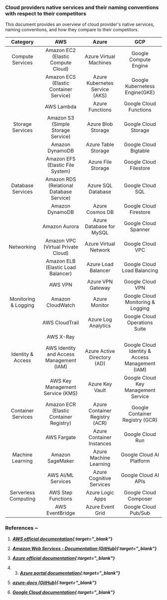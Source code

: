 ### Cloud providers native services and their naming conventions with respect to their competitors 

This document provides an overview of cloud provider's native services, naming conventions, and how they compare to their competitors.

|      Category        |                    AWS                    |             Azure               |               GCP                  |
|:--------------------:|:-----------------------------------------:|:-------------------------------:|:----------------------------------:|
|  Compute Services    |  Amazon EC2 (Elastic Compute Cloud)       |  Azure Virtual Machines         |  Google Compute Engine             |
|                      |  Amazon ECS (Elastic Container Service)   |  Azure Kubernetes Service (AKS) |  Google Kubernetess Engine(GKE)    |  
|                      |  AWS Lambda                               |  Azure Functions                |  Google Cloud Functions            |
|  Storage Services    |  Amazon S3 (Simple Storage Service)       |  Azure Blob Storage             |  Google Cloud Storage              |
|                      |  Amazon DynamoDB                          |  Azure Table Storage            |  Google Cloud Bigtable             |
|                      |  Amazon EFS (Elastic File System)         |  Azure File Storage             |  Google Cloud Filestore            |
|  Database Services   |  Amazon RDS (Relational Database Service) |  Azure SQL Database             |  Google Cloud SQL                  |
|                      |  Amazon DynamoDB                          |  Azure Cosmos DB	             |  Google Cloud Firestore            |
|                      |  Amazon Aurora                            |  Azure Database for MySQL       |  Google Cloud Spanner              |
|  Networking          |  Amazon VPC (Virtual Private Cloud)       |  Azure Virtual Network          |  Google Cloud VPC                  |
|                      |  Amazon ELB (Elastic Load Balancer)       |  Azure Load Balancer	         |  Google Cloud Load Balancing       |
|                      |  AWS VPN	                               |  Azure VPN Gateway	             |  Google Cloud VPN                  |
| Monitoring & Logging |  Amazon CloudWatch                        |  Azure Monitor	                 |  Google Cloud Monitoring & Logging |
|                      |  AWS CloudTrail	                       |  Azure Log Analytics            |  Google Cloud Operations Suite     |
|                      |  AWS X-Ray	                                
| Identity & Access |  AWS Identity and Access Management (IAM)    |  Azure Active Directory (AD)    |  Google Cloud Identity & Access Management (IAM) |
|                    |  AWS Key Management Service (KMS)         |  Azure Key Vault	               |  Google Cloud Key Management Service |
|  Container Services  |  Amazon ECR (Elastic Container Registry)  |  Azure Container Registry (ACR) |  Google Container Registry (GCR)   |
|                      |  AWS Fargate	                           |  Azure Container Instances	     |  Google Cloud Run                  |
|  Machine Learning    |  Amazon SageMaker	                       |  Azure Machine Learning	     |  Google Cloud AI Platform          |
|                      |  AWS AI/ML Services	                   |  Azure Cognitive Services       |  Google Cloud AI APIs              |
| Serverless Computing |  AWS Step Functions	                   |  Azure Logic Apps	             |  Google Cloud Composer             |
|                      |  AWS EventBridge	                       |  Azure Event Grid	             |  Google Cloud Pub/Sub              |



### References ~

1. _**[AWS official documentation](https://docs.aws.amazon.com/){:target="_blank"}**_

2. _**[Amazon Web Services - Documentation (GitHub)](https://github.com/awsdocs){:target="_blank"}**_

3. _**[Azure official documentation](https://learn.microsoft.com/en-us/azure/?product=popular){:target="_blank"}**_

4. 3. _**[Azure portal documentation](https://learn.microsoft.com/en-us/azure/azure-portal/){:target="_blank"}**_

5. _**[azure-docs (GitHub)](https://github.com/awsdocs){:target="_blank"}**_

6. _**[Google Cloud documentation](https://cloud.google.com/docs){:target="_blank"}**_